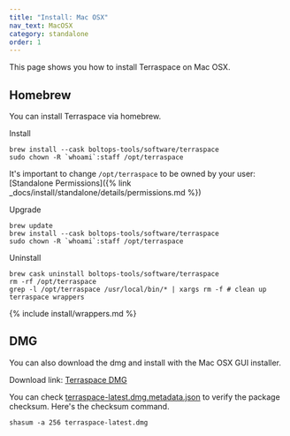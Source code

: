 ```yaml
---
title: "Install: Mac OSX"
nav_text: MacOSX
category: standalone
order: 1
---
```


This page shows you how to install Terraspace on Mac OSX.

## Homebrew

You can install Terraspace via homebrew.

Install

    brew install --cask boltops-tools/software/terraspace
    sudo chown -R `whoami`:staff /opt/terraspace

It's important to change `/opt/terraspace` to be owned by your user: [Standalone Permissions]({% link _docs/install/standalone/details/permissions.md %})

Upgrade

    brew update
    brew install --cask boltops-tools/software/terraspace
    sudo chown -R `whoami`:staff /opt/terraspace

Uninstall

    brew cask uninstall boltops-tools/software/terraspace
    rm -rf /opt/terraspace
    grep -l /opt/terraspace /usr/local/bin/* | xargs rm -f # clean up terraspace wrappers

{% include install/wrappers.md %}

## DMG

You can also download the dmg and install with the Mac OSX GUI installer.

Download link: [Terraspace DMG](https://tap.boltops.com/packages/terraspace/terraspace-latest.dmg)

You can check [terraspace-latest.dmg.metadata.json](https://tap.boltops.com/packages/terraspace/terraspace-latest.dmg.metadata.json) to verify the package checksum. Here's the checksum command.

    shasum -a 256 terraspace-latest.dmg
